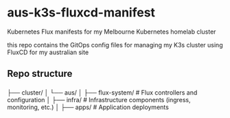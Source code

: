 # aus-k3s-fluxcd-manifest
Kubernetes Flux manifests for my Melbourne Kubernetes homelab cluster

this repo contains the GitOps config files for managing my K3s cluster using FluxCD for my australian site

## Repo structure
###
├── cluster/
│   └── aus/
│       ├── flux-system/           # Flux controllers and configuration
│       ├── infra/        # Infrastructure components (ingress, monitoring, etc.)
│       ├── apps/                  # Application deployments
###
